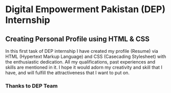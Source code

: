 # Digital Empowerment Pakistan (DEP) Internship
## Creating Personal Profile using HTML & CSS
In this first task of DEP internship I have created my profile (Resume) via HTML (Hypertext Markup Language) and CSS (Casecading Stylesheet) with the enthusiastic dedication.
All my qualifications, past experiences and skills are mentioned in it.
I hope it would adorn my creativity and skill that I have, and will fulfill the attractiveness that I want to put on.
### Thanks to DEP Team
